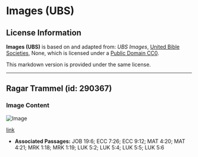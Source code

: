 # Images (UBS)

## License Information

**Images (UBS)** is based on and adapted from: _UBS Images_, [United Bible Societies](https://unitedbiblesocieties.org/), None, which is licensed under a [Public Domain CC0](https://creativecommons.org/public-domain/cc0/).

This markdown version is provided under the same license.



--------------------------------

## Ragar Trammel (id: 290367)

### Image Content

![Image](https://cdn.aquifer.bible/aquifer-content/resources/Media/WEB-0336_trammel_net.jpg)

[link](https://cdn.aquifer.bible/aquifer-content/resources/Media/WEB-0336_trammel_net.jpg)

* **Associated Passages:** JOB 19:6; ECC 7:26; ECC 9:12; MAT 4:20; MAT 4:21; MRK 1:18; MRK 1:19; LUK 5:2; LUK 5:4; LUK 5:5; LUK 5:6

